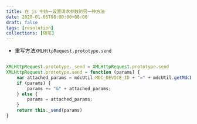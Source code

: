 ```yaml
---
title: 在 js 中统一设置请求参数的另一种方法
date: 2020-01-05T08:00:00+08:00
draft: false
tags: [resolution]
collections: [随笔]
---
```


- 重写方法`XMLHttpRequest.prototype.send`

```javascript

XMLHttpRequest.prototype._send = XMLHttpRequest.prototype.send
XMLHttpRequest.prototype.send = function (params) {
	var attached_params = mdcUtil.MDC_DEVICE_ID + "=" + mdcUtil.getMdcDeviceId();
	if (params) {
		params += "&" + attached_params;
	} else {
		params = attached_params;
	}
	return this._send(params)
}

```

